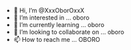 - 👋 Hi, I’m @XxxOborOxxX
- 👀 I’m interested in ... oboro
- 🌱 I’m currently learning ... oboro
- 💞️ I’m looking to collaborate on ... oboro
- 📫 How to reach me ... OBORO

<!---
XxxOborOxxX/XxxOborOxxX is a ✨ special ✨ repository because its `README.md` (this file) appears on your GitHub profile.
You can click the Preview link to take a look at your changes.
--->

